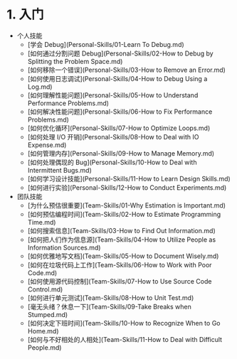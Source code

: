 # 1. 入门
[//]: # (Version:1.0.0)
- 个人技能
	- [学会 Debug](Personal-Skills/01-Learn To Debug.md)
	- [如何通过分割问题 Debug](Personal-Skills/02-How to Debug by Splitting the Problem Space.md)
	- [如何移除一个错误](Personal-Skills/03-How to Remove an Error.md)
	- [如何使用日志调试](Personal-Skills/04-How to Debug Using a Log.md)
	- [如何理解性能问题](Personal-Skills/05-How to Understand Performance Problems.md)
	- [如何解决性能问题](Personal-Skills/06-How to Fix Performance Problems.md)
	- [如何优化循环](Personal-Skills/07-How to Optimize Loops.md)
	- [如何处理 I/O 开销](Personal-Skills/08-How to Deal with IO Expense.md)
	- [如何管理内存](Personal-Skills/09-How to Manage Memory.md)
	- [如何处理偶现的 Bug](Personal-Skills/10-How to Deal with Intermittent Bugs.md)
	- [如何学习设计技能](Personal-Skills/11-How to Learn Design Skills.md)
	- [如何进行实验](Personal-Skills/12-How to Conduct Experiments.md)
- 团队技能
	- [为什么预估很重要](Team-Skills/01-Why Estimation is Important.md)
	- [如何预估编程时间](Team-Skills/02-How to Estimate Programming Time.md)
	- [如何搜索信息](Team-Skills/03-How to Find Out Information.md)
	- [如何把人们作为信息源](Team-Skills/04-How to Utilize People as Information Sources.md)
	- [如何优雅地写文档](Team-Skills/05-How to Document Wisely.md)
	- [如何在垃圾代码上工作](Team-Skills/06-How to Work with Poor Code.md)
	- [如何使用源代码控制](Team-Skills/07-How to Use Source Code Control.md)
	- [如何进行单元测试](Team-Skills/08-How to Unit Test.md)
	- [毫无头绪？休息一下](Team-Skills/09-Take Breaks when Stumped.md)
	- [如何决定下班时间](Team-Skills/10-How to Recognize When to Go Home.md)
	- [如何与不好相处的人相处](Team-Skills/11-How to Deal with Difficult People.md)
